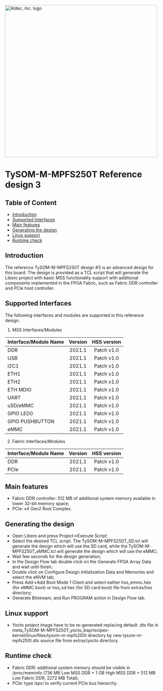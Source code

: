 <a href="https://www.aldec.com/en">
  <img src="https://www.aldec.com/files/file/Aldec_Crescent_rgb_sm.png" width="500" alt="Aldec, Inc. logo" />
</a>

# TySOM-M-MPFS250T Reference design 3

## Table of Content
- [Introduction](#introduction)
- [Supported Interfaces](#supported-interfaces)
- [Main features](#main-features)
- [Generating the design](#generating-design)
- [Linux support](#linux-support)
- [Runtime check](#runtime-check)

## Introduction <a name="introduction"/>

The reference TySOM-M-MPFS250T design #3 is an advanced design for this board.
The design is provided as a TCL script that will generate the Libero project with basic MSS functionality support with additional components implemented in the FPGA Fabric, such as Fabric DDR controller and PCIe host controller.

## Supported Interfaces <a name="supported-interfaces"/>

The following interfaces and modules are supported in this reference design.

1. MSS Interfaces/Modules

| Interface/Module Name | Version | HSS version |
| --------------------- |:-------:|:-----------:|
| DDR                   | 2021.1  | Patch v1.0  |
| USB                   | 2021.1  | Patch v1.0  |
| I2C1                  | 2021.1  | Patch v1.0  |
| ETH1                  | 2021.1  | Patch v1.0  |
| ETH2                  | 2021.1  | Patch v1.0  |
| ETH MDIO              | 2021.1  | Patch v1.0  |
| UART                  | 2021.1  | Patch v1.0  |
| uSD/eMMC              | 2021.1  | Patch v1.0  |
| GPIO LED0             | 2021.1  | Patch v1.0  |
| GPIO PUSHBUTTON       | 2021.1  | Patch v1.0  |
| eMMC                  | 2021.1  | Patch v1.0  |

2. Fabric Interfaces/Modules

| Interface/Module Name | Version | HSS version |
| --------------------- |:-------:|:-----------:|
| DDR                   | 2021.1  | Patch v1.0  |
| PCIe                  | 2021.1  | Patch v1.0  |


## Main features <a name="main-features"/>

- Fabric DDR controller: 512 MB of additional system memory available in lower 32-bit memory space;
- PCIe: x4 Gen2 Root Complex.

## Generating the design <a name="generating-design"/>

- Open Libero and press Project->Execute Script;
- Select the desired TCL script. The TySOM-M-MPFS250T_SD.tcl will generate the design which will use the SD card, while the TySOM-M-MPFS250T_eMMC.tcl will generate the design which will use the eMMC;
- Wait few seconds for the design generation;
- In the Design Flow tab double click on the Generate FPGA Array Data and wait until finish;
- Double click on Configure Design Initialization Data and Memories and select the eNVM tab; 
- Press Add->Add Boot Mode 1 Client and select eather hss_emmc.hex (for eMMC boot) or hss_sd.hex (for SD card boot) file from extras/hss directory;
- Generate Bitstream, and Run PROGRAM action in Design Flow tab.

## Linux support <a name="linux-support"/>

- Yocto project image have to be re-generated replacing default .dts file in meta_TySOM-M-MPFS250T_yocto_bsp/recipes-kernel/linux/files/tysom-m-mpfs250t directory by new tysom-m-mpfs250t.dts source file from extras/yocto directory.

## Runtime check <a name="runtime-check"/>

- Fabric DDR: additional system memory should be visible in /proc/meminfo (736 MB Low MSS DDR + 1 GB High MSS DDR + 512 MB Low Fabric DDR, 2272 MB Total);
- PCIe: type lspci to verify current PCIe bus hierarchy.
